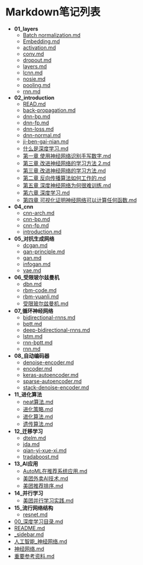 # Markdown笔记列表

- **01_layers**
  - [Batch normalization.md](docs/AI/深度学习/01_layers/Batch%20normalization.md)
  - [Embedding.md](docs/AI/深度学习/01_layers/Embedding.md)
  - [activation.md](docs/AI/深度学习/01_layers/activation.md)
  - [conv.md](docs/AI/深度学习/01_layers/conv.md)
  - [dropout.md](docs/AI/深度学习/01_layers/dropout.md)
  - [layers.md](docs/AI/深度学习/01_layers/layers.md)
  - [lcnn.md](docs/AI/深度学习/01_layers/lcnn.md)
  - [nosie.md](docs/AI/深度学习/01_layers/nosie.md)
  - [pooling.md](docs/AI/深度学习/01_layers/pooling.md)
  - [rnn.md](docs/AI/深度学习/01_layers/rnn.md)
- **02_introduction**
  - [READ.md](docs/AI/深度学习/02_introduction/READ.md)
  - [back-propagation.md](docs/AI/深度学习/02_introduction/back-propagation.md)
  - [dnn-bp.md](docs/AI/深度学习/02_introduction/dnn-bp.md)
  - [dnn-fp.md](docs/AI/深度学习/02_introduction/dnn-fp.md)
  - [dnn-loss.md](docs/AI/深度学习/02_introduction/dnn-loss.md)
  - [dnn-normal.md](docs/AI/深度学习/02_introduction/dnn-normal.md)
  - [ji-ben-gai-nian.md](docs/AI/深度学习/02_introduction/ji-ben-gai-nian.md)
  - [什么是深度学习.md](docs/AI/深度学习/02_introduction/什么是深度学习.md)
  - [第一章 使用神经网络识别手写数字.md](docs/AI/深度学习/02_introduction/第一章%20使用神经网络识别手写数字.md)
  - [第三章 改进神经网络的学习方法 2.md](docs/AI/深度学习/02_introduction/第三章%20改进神经网络的学习方法%202.md)
  - [第三章 改进神经网络的学习方法.md](docs/AI/深度学习/02_introduction/第三章%20改进神经网络的学习方法.md)
  - [第二章 反向传播算法如何工作的.md](docs/AI/深度学习/02_introduction/第二章%20反向传播算法如何工作的.md)
  - [第五章 深度神经网络为何很难训练.md](docs/AI/深度学习/02_introduction/第五章%20深度神经网络为何很难训练.md)
  - [第六章 深度学习.md](docs/AI/深度学习/02_introduction/第六章%20深度学习.md)
  - [第四章 可视化证明神经网络可以计算任何函数.md](docs/AI/深度学习/02_introduction/第四章%20可视化证明神经网络可以计算任何函数.md)
- **04_cnn**
  - [cnn-arch.md](docs/AI/深度学习/04_cnn/cnn-arch.md)
  - [cnn-bp.md](docs/AI/深度学习/04_cnn/cnn-bp.md)
  - [cnn-fp.md](docs/AI/深度学习/04_cnn/cnn-fp.md)
  - [introduction.md](docs/AI/深度学习/04_cnn/introduction.md)
- **05_对抗生成网络**
  - [dcgan.md](docs/AI/深度学习/05_对抗生成网络/dcgan.md)
  - [gan-principle.md](docs/AI/深度学习/05_对抗生成网络/gan-principle.md)
  - [gan.md](docs/AI/深度学习/05_对抗生成网络/gan.md)
  - [infogan.md](docs/AI/深度学习/05_对抗生成网络/infogan.md)
  - [vae.md](docs/AI/深度学习/05_对抗生成网络/vae.md)
- **06_受限玻尔兹曼机**
  - [dbn.md](docs/AI/深度学习/06_受限玻尔兹曼机/dbn.md)
  - [rbm-code.md](docs/AI/深度学习/06_受限玻尔兹曼机/rbm-code.md)
  - [rbm-yuanli.md](docs/AI/深度学习/06_受限玻尔兹曼机/rbm-yuanli.md)
  - [受限玻尔兹曼机.md](docs/AI/深度学习/06_受限玻尔兹曼机/受限玻尔兹曼机.md)
- **07_循环神经网络**
  - [bidirectional-rnns.md](docs/AI/深度学习/07_循环神经网络/bidirectional-rnns.md)
  - [bptt.md](docs/AI/深度学习/07_循环神经网络/bptt.md)
  - [deep-bidirectional-rnns.md](docs/AI/深度学习/07_循环神经网络/deep-bidirectional-rnns.md)
  - [lstm.md](docs/AI/深度学习/07_循环神经网络/lstm.md)
  - [rnn-bptt.md](docs/AI/深度学习/07_循环神经网络/rnn-bptt.md)
  - [rnn.md](docs/AI/深度学习/07_循环神经网络/rnn.md)
- **08_自动编码器**
  - [denoise-encoder.md](docs/AI/深度学习/08_自动编码器/denoise-encoder.md)
  - [encoder.md](docs/AI/深度学习/08_自动编码器/encoder.md)
  - [keras-autoencoder.md](docs/AI/深度学习/08_自动编码器/keras-autoencoder.md)
  - [sparse-autoencoder.md](docs/AI/深度学习/08_自动编码器/sparse-autoencoder.md)
  - [stack-denoise-encoder.md](docs/AI/深度学习/08_自动编码器/stack-denoise-encoder.md)
- **11_进化算法**
  - [neat算法.md](docs/AI/深度学习/11_进化算法/neat算法.md)
  - [进化策略.md](docs/AI/深度学习/11_进化算法/进化策略.md)
  - [进化算法.md](docs/AI/深度学习/11_进化算法/进化算法.md)
  - [遗传算法.md](docs/AI/深度学习/11_进化算法/遗传算法.md)
- **12_迁移学习**
  - [dtelm.md](docs/AI/深度学习/12_迁移学习/dtelm.md)
  - [jda.md](docs/AI/深度学习/12_迁移学习/jda.md)
  - [qian-yi-xue-xi.md](docs/AI/深度学习/12_迁移学习/qian-yi-xue-xi.md)
  - [tradaboost.md](docs/AI/深度学习/12_迁移学习/tradaboost.md)
- **13_AI应用**
  - [AutoML在推荐系统应用.md](docs/AI/深度学习/13_AI应用/AutoML在推荐系统应用.md)
  - [美团外卖AI技术.md](docs/AI/深度学习/13_AI应用/美团外卖AI技术.md)
  - [美团推荐排序.md](docs/AI/深度学习/13_AI应用/美团推荐排序.md)
- **14_并行学习**
  - [美团并行学习实践.md](docs/AI/深度学习/14_并行学习/美团并行学习实践.md)
- **15_流行网络结构**
  - [resnet.md](docs/AI/深度学习/15_流行网络结构/resnet.md)
- [00_深度学习目录.md](docs/AI/深度学习/00_深度学习目录.md)
- [README.md](docs/AI/深度学习/README.md)
- [_sidebar.md](docs/AI/深度学习/_sidebar.md)
- [人工智能_神经网络.md](docs/AI/深度学习/人工智能_神经网络.md)
- [神经网络.md](docs/AI/深度学习/神经网络.md)
- [重要参考资料.md](docs/AI/深度学习/重要参考资料.md)
